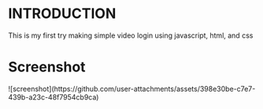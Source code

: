 <title>Menu login</title>
<body>
<h1>INTRODUCTION</h1>
<p><bold>This is my first try making simple video login using javascript, html, and css</bold></p>

<h1><bold>Screenshot</bold></h1>
![screenshot](https://github.com/user-attachments/assets/398e30be-c7e7-439b-a23c-48f7954cb9ca)


</body>
